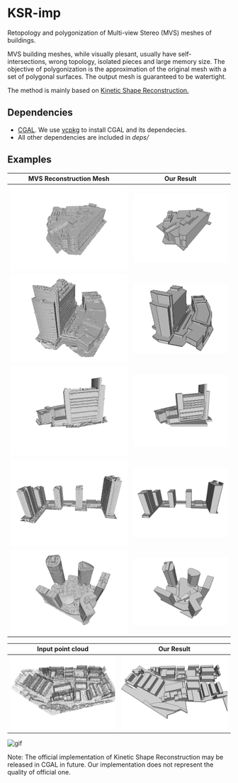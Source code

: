 # KSR-imp
Retopology and polygonization of Multi-view Stereo (MVS) meshes of buildings.

MVS building meshes, while visually plesant, usually have self-intersections, wrong topology, isolated pieces and large memory size.
The objective of polygonization is the approximation of the original mesh with a set of polygonal surfaces.
The output mesh is guaranteed to be watertight.

The method is mainly based on [Kinetic Shape Reconstruction.](https://dl.acm.org/doi/10.1145/3376918)

## Dependencies
- [CGAL](https://www.cgal.org/). We use [vcpkg](https://github.com/microsoft/vcpkg) to install CGAL and its dependecies.
- All other dependencies are included in *deps/*
## Examples

| MVS Reconstruction Mesh       | Our Result                |
| ----------                    | -----------               |
| ![X0_MVS](doc/X01.png)        | ![ABXB](doc/X00.png)      | 
| ![ABXB_MVS](doc/ABXB02.png)   | ![ABXB](doc/ABXB03.png)   | 
| ![ABXB_MVS](doc/ABXB01.png)   | ![ABXB](doc/ABXB00.png)   | 
| ![YA_MVS](doc/YA02.png)       | ![YA](doc/YA03.png)       | 
| ![53_MVS](doc/5300.png)       | ![53](doc/5301.png)       | 

| Input point cloud            | Our Result                |
| ----------                    | -----------               |
| ![pc](doc/large_scene_1.png)       | ![rec](doc/large_scene_2.png)       | 

![gif](doc/illu.gif)


Note: The official implementation of Kinetic Shape Reconstruction may be released in CGAL in future. Our implementation does not represent the quality of official one.